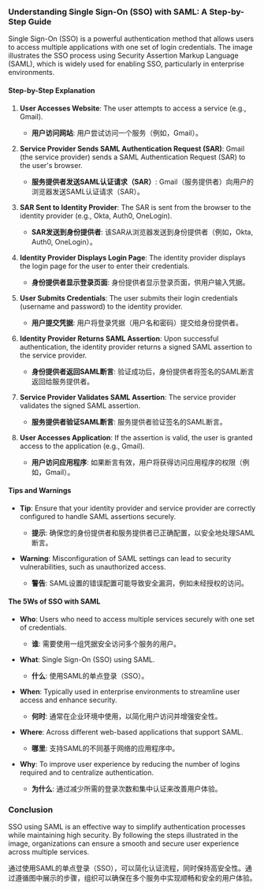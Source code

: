 ### Understanding Single Sign-On (SSO) with SAML: A Step-by-Step Guide

Single Sign-On (SSO) is a powerful authentication method that allows users to access multiple applications with one set of login credentials. The image illustrates the SSO process using Security Assertion Markup Language (SAML), which is widely used for enabling SSO, particularly in enterprise environments.

#### Step-by-Step Explanation

1. **User Accesses Website**: The user attempts to access a service (e.g., Gmail).
   - **用户访问网站**: 用户尝试访问一个服务（例如，Gmail）。

2. **Service Provider Sends SAML Authentication Request (SAR)**: Gmail (the service provider) sends a SAML Authentication Request (SAR) to the user's browser.
   - **服务提供者发送SAML认证请求（SAR）**: Gmail（服务提供者）向用户的浏览器发送SAML认证请求（SAR）。

3. **SAR Sent to Identity Provider**: The SAR is sent from the browser to the identity provider (e.g., Okta, Auth0, OneLogin).
   - **SAR发送到身份提供者**: 该SAR从浏览器发送到身份提供者（例如，Okta, Auth0, OneLogin）。

4. **Identity Provider Displays Login Page**: The identity provider displays the login page for the user to enter their credentials.
   - **身份提供者显示登录页面**: 身份提供者显示登录页面，供用户输入凭据。

5. **User Submits Credentials**: The user submits their login credentials (username and password) to the identity provider.
   - **用户提交凭据**: 用户将登录凭据（用户名和密码）提交给身份提供者。

6. **Identity Provider Returns SAML Assertion**: Upon successful authentication, the identity provider returns a signed SAML assertion to the service provider.
   - **身份提供者返回SAML断言**: 验证成功后，身份提供者将签名的SAML断言返回给服务提供者。

7. **Service Provider Validates SAML Assertion**: The service provider validates the signed SAML assertion.
   - **服务提供者验证SAML断言**: 服务提供者验证签名的SAML断言。

8. **User Accesses Application**: If the assertion is valid, the user is granted access to the application (e.g., Gmail).
   - **用户访问应用程序**: 如果断言有效，用户将获得访问应用程序的权限（例如，Gmail）。

#### Tips and Warnings

- **Tip**: Ensure that your identity provider and service provider are correctly configured to handle SAML assertions securely.
  - **提示**: 确保您的身份提供者和服务提供者已正确配置，以安全地处理SAML断言。

- **Warning**: Misconfiguration of SAML settings can lead to security vulnerabilities, such as unauthorized access.
  - **警告**: SAML设置的错误配置可能导致安全漏洞，例如未经授权的访问。

#### The 5Ws of SSO with SAML

- **Who**: Users who need to access multiple services securely with one set of credentials.
  - **谁**: 需要使用一组凭据安全访问多个服务的用户。

- **What**: Single Sign-On (SSO) using SAML.
  - **什么**: 使用SAML的单点登录（SSO）。

- **When**: Typically used in enterprise environments to streamline user access and enhance security.
  - **何时**: 通常在企业环境中使用，以简化用户访问并增强安全性。

- **Where**: Across different web-based applications that support SAML.
  - **哪里**: 支持SAML的不同基于网络的应用程序中。

- **Why**: To improve user experience by reducing the number of logins required and to centralize authentication.
  - **为什么**: 通过减少所需的登录次数和集中认证来改善用户体验。

### Conclusion
SSO using SAML is an effective way to simplify authentication processes while maintaining high security. By following the steps illustrated in the image, organizations can ensure a smooth and secure user experience across multiple services.

通过使用SAML的单点登录（SSO），可以简化认证流程，同时保持高安全性。通过遵循图中展示的步骤，组织可以确保在多个服务中实现顺畅和安全的用户体验。
